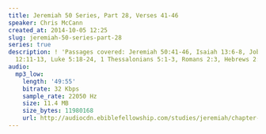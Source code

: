 ```yaml
---
title: Jeremiah 50 Series, Part 28, Verses 41-46
speaker: Chris McCann
created_at: 2014-10-05 12:25
slug: jeremiah-50-series-part-28
series: true
description: ! 'Passages covered: Jeremiah 50:41-46, Isaiah 13:6-8, Job 4:3-5, Hebrews
  12:11-13, Luke 5:18-24, 1 Thessalonians 5:1-3, Romans 2:3, Hebrews 2:3, Luke 21:34-36.'
audio:
  mp3_low:
    length: '49:55'
    bitrate: 32 Kbps
    sample_rate: 22050 Hz
    size: 11.4 MB
    size_bytes: 11980168
    url: http://audiocdn.ebiblefellowship.com/studies/jeremiah/chapter-50/2014.10.05_McCann_-_Jeremiah_50_Series_Part_28.mp3
---
```

